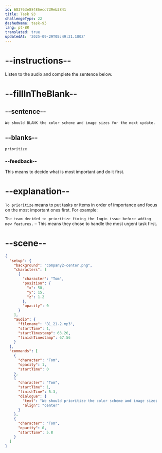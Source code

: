 ```yaml
---
id: 683763e88486ecd739eb3841
title: Task 93
challengeType: 22
dashedName: task-93
lang: pt-BR
translated: true
updatedAt: '2025-09-29T05:49:21.100Z'
---
```


<!-- (Audio) Tom: We should prioritize the color scheme and image sizes for the next update. -->

# --instructions--

Listen to the audio and complete the sentence below.

# --fillInTheBlank--

## --sentence--

`We should BLANK the color scheme and image sizes for the next update.`

## --blanks--

`prioritize`

### --feedback--

This means to decide what is most important and do it first.

# --explanation--

`To prioritize` means to put tasks or items in order of importance and focus on the most important ones first. For example:

`The team decided to prioritize fixing the login issue before adding new features.` – This means they chose to handle the most urgent task first.

# --scene--

```json
{
  "setup": {
    "background": "company2-center.png",
    "characters": [
      {
        "character": "Tom",
        "position": {
          "x": 50,
          "y": 15,
          "z": 1.2
        },
        "opacity": 0
      }
    ],
    "audio": {
      "filename": "B1_21-2.mp3",
      "startTime": 1,
      "startTimestamp": 63.26,
      "finishTimestamp": 67.56
    }
  },
  "commands": [
    {
      "character": "Tom",
      "opacity": 1,
      "startTime": 0
    },
    {
      "character": "Tom",
      "startTime": 1,
      "finishTime": 5.3,
      "dialogue": {
        "text": "We should prioritize the color scheme and image sizes for the next update.",
        "align": "center"
      }
    },
    {
      "character": "Tom",
      "opacity": 0,
      "startTime": 5.8
    }
  ]
}
```
